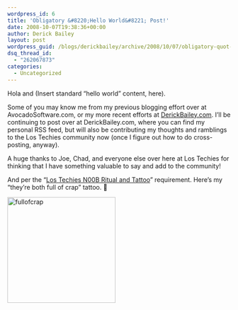 ```yaml
---
wordpress_id: 6
title: 'Obligatory &#8220;Hello World&#8221; Post!'
date: 2008-10-07T19:38:36+00:00
author: Derick Bailey
layout: post
wordpress_guid: /blogs/derickbailey/archive/2008/10/07/obligatory-quot-hello-world-quot-post.aspx
dsq_thread_id:
  - "262067873"
categories:
  - Uncategorized
---
```

Hola and (Insert standard &#8220;hello world&#8221; content, here). 

Some of you may know me from my previous blogging effort over at AvocadoSoftware.com, or my more recent efforts at <a href="http://derickbailey.com" target="_blank">DerickBailey.com</a>. I&#8217;ll be continuing to post over at DerickBailey.com, where you can find my personal RSS feed, but will also be contributing my thoughts and ramblings to the Los Techies community now (once I figure out how to do cross-posting, anyway).

A huge thanks to Joe, Chad, and everyone else over here at Los Techies for thinking that I have something valuable to say and add to the community!

And per the &#8220;<a href="http://lostechies.com/blogs/evan_hoff/archive/2007/10/22/joining-los-techies.aspx" target="_blank">Los Techies N00B Ritual and Tattoo</a>&#8221; requirement. Here&#8217;s my &#8220;they&#8217;re both full of crap&#8221; tattoo. 🙂

[<img style="border-top-width: 0px;border-left-width: 0px;border-bottom-width: 0px;border-right-width: 0px" height="239" alt="fullofcrap" src="http://lostechies.com/derickbailey/files/2011/03ObligatoryHelloWorldPost_D64A/fullofcrap_thumb.jpg" width="244" border="0" />](http://lostechies.com/derickbailey/files/2011/03ObligatoryHelloWorldPost_D64A/fullofcrap_2.jpg)
